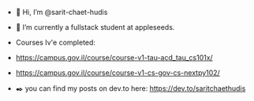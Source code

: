 - 👋 Hi, I’m @sarit-chaet-hudis
- 🌱 I’m currently a fullstack student at appleseeds.
- Courses Iv'e completed: 
- https://campus.gov.il/course/course-v1-tau-acd_tau_cs101x/
- https://campus.gov.il/course/course-v1-cs-gov-cs-nextpy102/

- ✒️ you can find my posts on dev.to here:
https://dev.to/saritchaethudis
